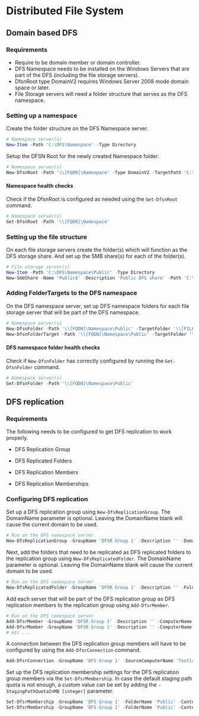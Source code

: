 # Distributed File System

## Domain based DFS
### Requirements
- Require to be domain member or domain controller.
- DFS Namespace needs to be installed on the Windows Servers that are part of the DFS (including the file storage servers).
- DfsnRoot type DomainV2 requires Windows Server 2008 mode domain space or later.
- File Storage servers will need a folder structure that serves as the DFS namespace.

### Setting up a namespace
Create the folder structure on the DFS Namespace server.
```PowerShell
# Namespace server(s)
New-Item -Path 'C:\DFS\Namespace' -Type Directory
```
Setup the DFSN Root for the newly created Namespace folder.
```PowerShell
# Namespace server(s)
New-DfsnRoot -Path '\\[FQDN]\Namespace' -Type DomainV2 -TargetPath 'C:\DFS\Namespace' -EnableAccessBasedEnumeration $true
```

#### Namespace health checks
Check if the DfsnRoot is configured as needed using the `Get-DfsnRoot` command.
```PowerShell
# Namespace server(s)
Get-DfsnRoot -Path '\\[FQDN]\Namespace'
```

### Setting up the file structure
On each file storage servers create the folder(s) which will function as the DFS storage share.
And set up the SMB share(s) for each of the folder(s).
```PowerShell
# File storage server(s)
New-Item -Path 'C:\DFS\Namespace\Public' -Type Directory
New-SmbShare -Name 'Public$' -Description 'Public DFS share' -Path 'C:\DFS\Namespace\Public' -FullAccess 'WINOPATL\Administrator' -ChangeAccess 'Domain Users' -ReadAccess 'Authenticated Users'
```

### Adding FolderTargets to the DFS namespace
On the DFS namespace server, set up DFS namespace folders for each file storage server that will be part of the DFS namespace.
```PowerShell
# Namespace server(s)
New-DfsnFolder -Path '\\[FQDN]\Namespace\Public' -TargetFolder '\\[FILE SERVER 1]\Public$' -EnableTargetFailback
New-DfsnFolderTarget -Path '\\[FQDN]\Namespace\Public' -TargetFolder '\\[FILE SERVER 2]\Public$' # To add additional file storage server(s)
```

#### DFS namespace folder health checks
Check if `New-DfsnFolder` has correctly configured by running the `Get-DfsnFolder` command.
```PowerShell
# Namespace server(s)
Get-DfsnFolder -Path '\\[FQDN]\Namespace\Public'
```

## DFS replication
### Requirements
The following needs to be configured to get DFS replication to work properly.
- DFS Replication Group
- DFS Replicated Folders
- DFS Replication Members

- DFS Replication Memberships

### Configuring DFS replication
Set up a DFS replication group using `New-DfsReplicationGroup`.
The DomainName parameter is optional. Leaving the DomainName blank will cause the current domain to be used.
```PowerShell
# Run on the DFS namespace server
New-DfsReplicationGroup -GroupName 'DFSR Group 1' -Description '' -DomainName '[FQDN]'
```

Next, add the folders that need to be replicated as DFS replicated folders to the replication group using `New-DfsReplicatedFolder`. 
The DomainName parameter is optional. Leaving the DomainName blank will cause the current domain to be used.
```PowerShell
# Run on the DFS namespace server
New-DfsReplicatedFolder -GroupName 'DFSR Group 1' -Description '' -FolderName 'Public' -DomainName '[FQDN]
```

Add each server that will be part of the DFS replication group as DFS replication members to the replication group using `Add-DfsrMember`.
```PowerShell
# Run on the DFS namespace server
Add-DfsrMember -GroupName 'DFSR Group 1' -Description '' -ComputerName 'Testlab-DFS1' -DomainName '[FQDN]'
Add-DfsrMember -GroupName 'DFSR Group 1' -Description '' -ComputerName 'Testlab-DFS2' -DomainName '[FQDN]'
# etc ...
```

A connection between the DFS replication group members will have to be configured by using the `Add-DfsrConnection` command.
```PowerShell
Add-DfsrConnection -GroupName 'DFS Group 1' -SourceComputerName 'Testlab-DFS1' -DestinationComputerName 'Testlab-DFS2'
```

Set up the DFS replication membership settings for the DFS replication group members via the `Set-DfsrMembership`.
In case the default staging path quota is not enough, a custom value can be set by adding the `-StagingPathQuotaInMB [integer]` parameter.
```PowerShell
Set-DfsrMembership -GroupName 'DFS Group 1' -FolderName 'Public' -ContentPath 'C:\DFS\DFSN1\Public' -ComputerName 'Testlab-DFS1' -PrimaryMember $true
Set-DfsrMembership -GroupName 'DFS Group 1' -FolderName 'Public' -ContentPath 'C:\DFS\DFSN1\Public' -ComputerName 'Testlab-DFS2' -PrimaryMember $false
```